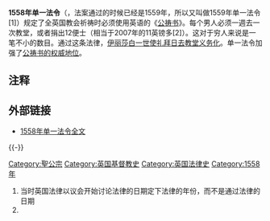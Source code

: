 **1558年单一法令**（，法案通过的时候已经是1559年，所以又叫做1559年单一法令\[1\]）规定了全英国教会祈祷时必须使用英语的《[公祷书](https://zh.wikipedia.org/wiki/公祷书 "wikilink")》。每个男人必须一週去一次教堂，或者捐出12便士（相当于2007年的11英镑多\[2\]）。这对于穷人来说是一笔不小的数目。通过这条法律，[伊丽莎白一世使礼拜日去教堂义务化](https://zh.wikipedia.org/wiki/伊丽莎白一世_\(英格兰\) "wikilink")。单一法令加强了[公祷书的权威地位](https://zh.wikipedia.org/wiki/公祷书 "wikilink")。

## 注释

<references/>

## 外部链接

  - [1558年单一法令全文](http://history.hanover.edu/texts/engref/er80.html)

{{-}}

[Category:聖公宗](https://zh.wikipedia.org/wiki/Category:聖公宗 "wikilink")
[Category:英国基督教史](https://zh.wikipedia.org/wiki/Category:英国基督教史 "wikilink")
[Category:英国法律史](https://zh.wikipedia.org/wiki/Category:英国法律史 "wikilink")
[Category:1558年](https://zh.wikipedia.org/wiki/Category:1558年 "wikilink")

1.  当时英国法律以议会开始讨论法律的日期定下法律的年份，而不是通过法律的日期
2.